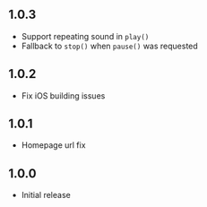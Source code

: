 ## 1.0.3
* Support repeating sound in `play()`
* Fallback to `stop()` when `pause()` was requested
## 1.0.2
* Fix iOS building issues
## 1.0.1
* Homepage url fix
## 1.0.0 
* Initial release
